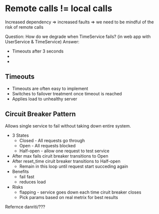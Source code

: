 Remote calls != local calls
=========================== 

Increased dependency => increased faults => we need to be mindful of the risk of remote calls

Question: How do we degrade when TimeService fails? (in web app with UserService & TimeService)
Answer:
* Timeouts after 3 seconds
*
*


Timeouts
--------
* Timeouts are often easy to implement
* Switches to failover treatment once timeout is reached
* Applies load to unhealthy server


Circuit Breaker Pattern
----------------------- 
Allows single service to fail without taking down entire system.
* 3 States
   * Closed - All requests go through
   * Open - All requests blocked
   * Half-open - allow one request to test service
* After max fails ciruit breaker transitions to Open
* After reset_time ciruit breaker transitions to Half-open
    * Remain in this loop until request start succeding again
* Benefits
    * fail fast
    * reduces load
* Risks
    * flapping - service goes down each time ciruit breaker closes
    * Pick params based on real metrix for best results

Refernce
danriti/???
